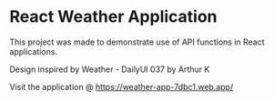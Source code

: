 # React Weather Application

This project was made to demonstrate use of API functions in React applications.

Design inspired by Weather - DailyUI 037 by Arthur K

Visit the application @ https://weather-app-7dbc1.web.app/